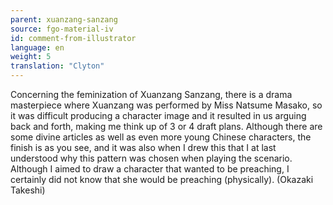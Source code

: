 ```yaml
---
parent: xuanzang-sanzang
source: fgo-material-iv
id: comment-from-illustrator
language: en
weight: 5
translation: "Clyton"
---
```


Concerning the feminization of Xuanzang Sanzang, there is a drama masterpiece where Xuanzang was performed by Miss Natsume Masako, so it was difficult producing a character image and it resulted in us arguing back and forth, making me think up of 3 or 4 draft plans. Although there are some divine articles as well as even more young Chinese characters, the finish is as you see, and it was also when I drew this that I at last understood why this pattern was chosen when playing the scenario. Although I aimed to draw a character that wanted to be preaching, I certainly did not know that she would be preaching (physically). (Okazaki Takeshi)
